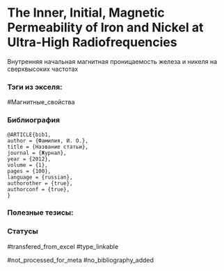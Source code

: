 # The Inner, Initial, Magnetic Permeability of Iron and Nickel at Ultra-High Radiofrequencies

Внутренняя начальная магнитная проницаемость железа и никеля на сверхвысоких частотах

### Тэги из экселя:
#Магнитные_свойства

### Библиография
```
@ARTICLE{bib1,
author = {Фамилия, И. О.},
title = {Название статьи},
journal = {Журнал},
year = {2012},
volume = {1},
pages = {100},
language = {russian},
authorother = {true},
authorconf = {true},
}
```

### Полезные тезисы:

### Статусы
#transfered_from_excel 
#type_linkable

#not_processed_for_meta
#no_bibliography_added